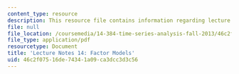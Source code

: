 ```yaml
---
content_type: resource
description: This resource file contains information regarding lecture 14.
file: null
file_location: /coursemedia/14-384-time-series-analysis-fall-2013/46c2f07516de74341a09ca3dcc3d3c56_MIT14_384F13_lec14.pdf
file_type: application/pdf
resourcetype: Document
title: 'Lecture Notes 14: Factor Models'
uid: 46c2f075-16de-7434-1a09-ca3dcc3d3c56
---
```

